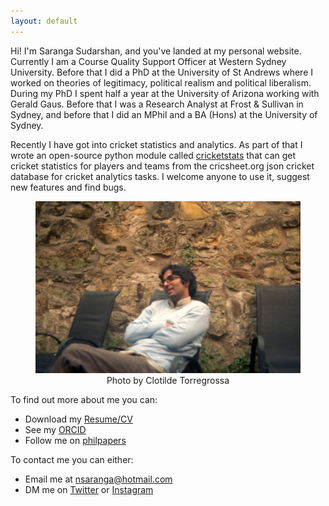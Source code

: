 ```yaml
---
layout: default
---
```


<!-- ![profile](/assets/profile.jpg){:style="float:right;margin:0px 0px 15px 15px;width:30%;height: auto;"}
*Credit: Clotilde Torregrossa*
-->

Hi! I'm Saranga Sudarshan, and you've landed at my personal website. Currently I am a Course Quality Support Officer at Western Sydney University. Before that I did a PhD at the University of St Andrews where I worked on theories of legitimacy, political realism and political liberalism. During my PhD I spent half a year at the University of Arizona working with Gerald Gaus. Before that I was a Research Analyst at Frost & Sullivan in Sydney, and before that I did an MPhil and a BA (Hons) at the University of Sydney.

Recently I have got into cricket statistics and analytics. As part of that I wrote an open-source python module called [cricketstats](https://github.com/nsaranga/cricketstats) that can get cricket statistics for players and teams from the cricsheet.org json cricket database for cricket analytics tasks. I welcome anyone to use it, suggest new features and find bugs.

<figure style="text-align:center;">
<img src="/assets/profile.jpg" alt="Profile"/>
<figcaption> Photo by Clotilde Torregrossa
</figcaption>
</figure>


<!-- My thesis, *Disagreement, Concepts and Convergence: A New Theory of Political Realist Legitimacy* argued for a novel conception of political realism as a theory of political legitimacy, the 'Dual Convergent Conception', by making use of recent innovations in the philosophy of language on metalinguistic negotiations, and in developmental psychology on the nature of concepts. You can read my thesis here. 

ALSO CONSIDER PUTTING OSME OF MY INSTA PHOTOS ON THE WEBSITE
-->




To find out more about me you can:
- Download my [Resume/CV](https://docs.google.com/document/d/1-TUlDs94LM7jxW67jTlh5ESPVxgPVXKmcjxU-CQxjF8/edit?usp=sharing)
- See my [ORCID](https://orcid.org/0000-0002-0750-0177)
- Follow me on [philpapers](https://philpeople.org/profiles/saranga-sudarshan)

To contact me you can either:
- Email me at [nsaranga@hotmail.com](mailto:nsaranga@hotmail.com)
- DM me on [Twitter](https://www.twitter.com/humesfinger/) or [Instagram](https://www.instagram.com/humesfinger/)


